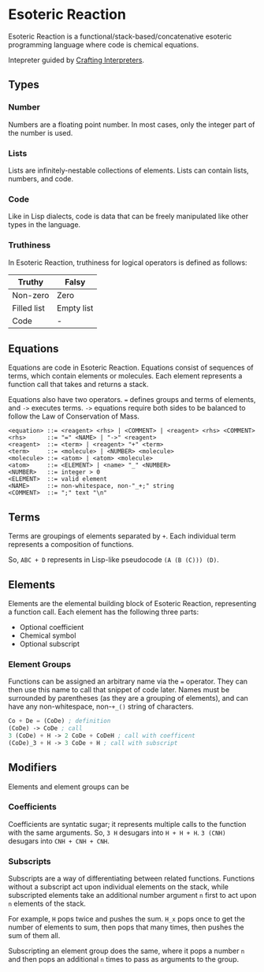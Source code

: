 # Esoteric Reaction

Esoteric Reaction is a functional/stack-based/concatenative esoteric programming language where code is chemical equations. 

Intepreter guided by [Crafting Interpreters](https://craftinginterpreters.com/).

## Types

### Number

Numbers are a floating point number.
In most cases, only the integer part of the number is used.

### Lists

Lists are infinitely-nestable collections of elements.
Lists can contain lists, numbers, and code.

### Code

Like in Lisp dialects, code is data that can be freely manipulated like other types in the language.

### Truthiness

In Esoteric Reaction, truthiness for logical operators is defined as follows:

Truthy | Falsy
-|-
Non-zero | Zero
Filled list | Empty list
Code | -

## Equations

Equations are code in Esoteric Reaction.
Equations consist of sequences of terms, which contain elements or molecules.
Each element represents a function call that takes and returns a stack.

Equations also have two operators.
`=` defines groups and terms of elements, and `->` executes terms.
`->` equations require both sides to be balanced to follow the Law of Conservation of Mass.

```
<equation> ::= <reagent> <rhs> | <COMMENT> | <reagent> <rhs> <COMMENT>
<rhs>      ::= "=" <NAME> | "->" <reagent>
<reagent>  ::= <term> | <reagent> "+" <term>
<term>     ::= <molecule> | <NUMBER> <molecule>
<molecule> ::= <atom> | <atom> <molecule>
<atom>     ::= <ELEMENT> | <name> "_" <NUMBER>
<NUMBER>   ::= integer > 0
<ELEMENT>  ::= valid element
<NAME>     ::= non-whitespace, non-"_+;" string
<COMMENT>  ::= ";" text "\n"
```

## Terms

Terms are groupings of elements separated by `+`. Each individual term represents a composition of functions.

So, `ABC + D` represents in Lisp-like pseudocode `(A (B (C))) (D)`.

## Elements

Elements are the elemental building block of Esoteric Reaction, representing a function call. Each element has the following three parts:

* Optional coefficient
* Chemical symbol
* Optional subscript

### Element Groups

Functions can be assigned an arbitrary name via the `=` operator. They can then use this name to call that snippet of code later. Names must be surrounded by parentheses (as they are a grouping of elements), and can have any non-whitespace, non-`+_()` string of characters.

```lisp
Co + De = (CoDe) ; definition
(CoDe) -> CoDe ; call
3 (CoDe) + H -> 2 CoDe + CoDeH ; call with coefficent
(CoDe)_3 + H -> 3 CoDe + H ; call with subscript
```

## Modifiers

Elements and element groups can be 

### Coefficients

Coefficients are syntatic sugar; it represents multiple calls to the function with the same arguments.
So, `3 H` desugars into `H + H + H`.
`3 (CNH)` desugars into `CNH + CNH + CNH`.

### Subscripts

Subscripts are a way of differentiating between related functions. Functions without a subscript act upon individual elements on the stack, while subscripted elements take an additional number argument `n` first to act upon `n` elements of the stack.

For example, `H` pops twice and pushes the sum.
`H_x` pops once to get the number of elements to sum, then pops that many times, then pushes the sum of them all.

Subscripting an element group does the same, where it pops a number `n` and then pops an additional `n` times to pass as arguments to the group.
